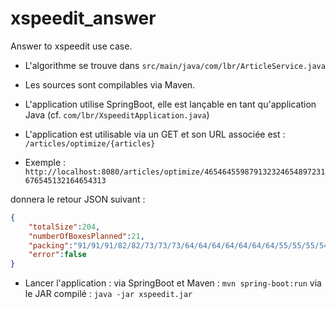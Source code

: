 # xspeedit_answer
Answer to xspeedit use case.

* L'algorithme se trouve dans `src/main/java/com/lbr/ArticleService.java` 

* Les sources sont compilables via Maven.

* L'application utilise SpringBoot, elle est lançable en tant qu'application Java (cf. `com/lbr/XspeeditApplication.java`)

* L'application est utilisable via un GET et son URL associée est : `/articles/optimize/{articles}`

* Exemple : `http://localhost:8080/articles/optimize/465464559879132324654897231676545132164654313`

donnera le retour JSON suivant :

```JSON
{
	"totalSize":204,
	"numberOfBoxesPlanned":21,
	"packing":"91/91/91/82/82/73/73/73/64/64/64/64/64/64/64/55/55/55/541/3331/22",
	"error":false
}
```

* Lancer l'application :
via SpringBoot et Maven :
`mvn spring-boot:run`
via le JAR compilé :
`java -jar xspeedit.jar`
